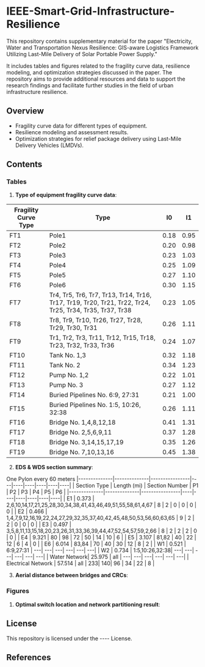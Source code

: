 # IEEE-Smart-Grid-Infrastructure-Resilience
This repository contains supplementary material for the paper "Electricity, Water and Transportation Nexus Resilience: GIS-aware Logistics Framework Utilizing Last-Mile Delivery of Solar Portable Power Supply."

It includes tables and figures related to the fragility curve data, resilience modeling, and optimization strategies discussed in the paper. The repository aims to provide additional resources and data to support the research findings and facilitate further studies in the field of urban infrastructure resilience.

## Overview
- Fragility curve data for different types of equipment.
- Resilience modeling and assessment results.
- Optimization strategies for relief package delivery using Last-Mile Delivery Vehicles (LMDVs).

## Contents
### Tables

1. **Type of equipment fragility curve data**:

| Fragility Curve Type | Type | I0  | I1  |
|----------------------|------|-----|-----|
| FT1                  | Pole1| 0.18| 0.95|
| FT2                  | Pole2| 0.20| 0.98|
| FT3                  | Pole3| 0.23| 1.03|
| FT4                  | Pole4| 0.25| 1.09|
| FT5                  | Pole5| 0.27| 1.10|
| FT6                  | Pole6| 0.30| 1.15|
| FT7                  | Tr4, Tr5, Tr6, Tr7, Tr13, Tr14, Tr16, Tr17, Tr19, Tr20, Tr21, Tr22, Tr24, Tr25, Tr34, Tr35, Tr37, Tr38 | 0.23 | 1.05 |
| FT8                  | Tr8, Tr9, Tr10, Tr26, Tr27, Tr28, Tr29, Tr30, Tr31 | 0.26 | 1.11 |
| FT9                  | Tr1, Tr2, Tr3, Tr11, Tr12, Tr15, Tr18, Tr23, Tr32, Tr33, Tr36 | 0.24 | 1.07 |
| FT10                 | Tank No. 1,3 | 0.32 | 1.18 |
| FT11                 | Tank No. 2 | 0.34 | 1.23 |
| FT12                 | Pump No. 1,2 | 0.22 | 1.01 |
| FT13                 | Pump No. 3 | 0.27 | 1.12 |
| FT14                 | Buried Pipelines No. 6:9, 27:31 | 0.21 | 1.00 |
| FT15                 | Buried Pipelines No. 1:5, 10:26, 32:38 | 0.26 | 1.11 |
| FT16                 | Bridge No. 1,4,8,12,18 | 0.41 | 1.31 |
| FT17                 | Bridge No. 2,5,6,9,11 | 0.37 | 1.28 |
| FT18                 | Bridge No. 3,14,15,17,19 | 0.35 | 1.26 |
| FT19                 | Bridge No. 7,10,13,16 | 0.45 | 1.38 |

2. **EDS & WDS section summary**:


One Pylon every 60 meters
|--------------|--------------|----------------|----|----|----|----|----|----|
| Section Type | Length (mi) | Section Number | P1 | P2 | P3 | P4 | P5 | P6 |
|--------------|--------------|----------------|----|----|----|----|----|----|
| E1           | 0.373        | 2,6,10,14,17,21,25,28,30,34,38,41,43,46,49,51,55,58,61,4,67 | 8  | 2  | 0  | 0  | 0  | 0  |
| E2           | 0.466        | 1,4,7,9,12,16,19,22,24,27,29,32,35,37,40,42,45,48,50,53,56,60,63,65 | 9  | 2  | 2  | 0  | 0  | 0  |
| E3           | 0.497        | 3,5,8,11,13,15,18,20,23,26,31,33,36,39,44,47,52,54,57,59,2,66 | 8  | 2  | 2  | 2  | 0  | 0  |
| E4           | 9.321        | 80             | 98 | 72 | 50 | 14 | 10 | 6  |
| E5           | 3.107        | 81,82          | 40 | 22 | 12 | 6  | 4  | 0  |
| E6           | 6.014        | 83,84          | 70 | 40 | 30 | 12 | 8  | 2  |
| W1           | 0.521        | 6:9,27:31      | ---| ---| ---| ---| ---| ---|
| W2           | 0.734        | 1:5,10:26,32:38| ---| ---| ---| ---| ---| ---|
| Water Network| 25.975       | all            | ---| ---| ---| ---| ---| ---|
| Electrical Network | 57.514 | all            | 233| 140| 96 | 34 | 22 | 8  |


3. **Aerial distance between bridges and CRCs**:


### Figures

1. **Optimal switch location and network partitioning result**:


   


## License

This repository is licensed under the ---- License.

## References

